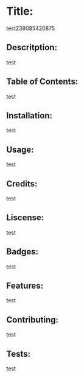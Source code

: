 
# Title: 
test239085420875
## Descritption: 
test
## Table of Contents: 
test
## Installation: 
test
## Usage: 
test
## Credits: 
test
## Liscense: 
test
## Badges: 
test
## Features: 
test
## Contributing: 
test
## Tests: 
test
    